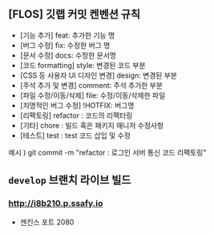 ## [FLOS] 깃랩 커밋 켄벤션 규칙

- [기능 추가] feat: 추가한 기능 명 
- [버그 수정] fix: 수정한 버그 명 
- [문서 수정] docs: 수정한 문서명
- [코드 formatting] style: 변경된 코드 부분 
- [CSS 등 사용자 UI 디자인 변경] design: 변경된 부분 
- [주석 추가 및 변경] comment: 주석 추가한 부분
- [파일 수정/이동/삭제] file: 수정/이동/삭제한 파일 
- [치명적인 버그 수정] !HOTFIX: 버그명
- [리팩토링] refactor : 코드의 리팩터링
- [기타] chore : 빌드 혹은 패키지 매니저 수정사항
- [테스트] test : test 코드 삽입 및 수정

예시 )
git commit -m "refactor : 로그인 서버 통신 코드 리펙토링"

## `develop` 브랜치 라이브 빌드

### http://i8b210.p.ssafy.io

- 젠킨스 포트 2080